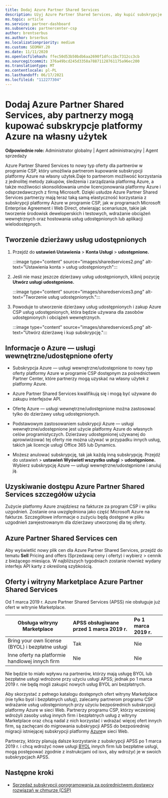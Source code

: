 ```yaml
---
title: Dodaj Azure Partner Shared Services
description: Użyj Azure Partner Shared Services, aby kupić subskrypcje platformy Azure na własny użytek i uzyskać ujednoliconą metodę zakupu, śledzenia i zarządzania platformą Azure.
ms.topic: article
ms.service: partner-dashboard
ms.subservice: partnercenter-csp
author: brentserbus
ms.author: brserbus
ms.localizationpriority: medium
ms.custom: SEOMAY.20
ms.date: 11/11/2020
ms.openlocfilehash: ffec50d53b50bdb6aa2690f1dfcc1bc7312cc3cb
ms.sourcegitcommit: 376a49bcd245d3358a78871128761175a96ec200
ms.translationtype: MT
ms.contentlocale: pl-PL
ms.lasthandoff: 06/17/2021
ms.locfileid: "112277304"
---
```

# <a name="add-azure-partner-shared-services-so-partners-can-buy-azure-subscriptions-for-their-own-use"></a>Dodaj Azure Partner Shared Services, aby partnerzy mogą kupować subskrypcje platformy Azure na własny użytek

**Odpowiednie role:** Administrator globalny | Agent administracyjny | Agent sprzedaży

Azure Partner Shared Services to nowy typ oferty dla partnerów w programie CSP, który umożliwia partnerom kupowanie subskrypcji platformy Azure na własny użytek.Daje to partnerom możliwość korzystania z jednolitej metody zakupów, śledzenia i zarządzania platformą Azure, a także możliwości skonsolidowania umów licencjonowania platformy Azure i odsprzedawczych z firmą Microsoft. Dzięki usłudze Azure Partner Shared Services partnerzy mają teraz taką samą elastyczność korzystania z subskrypcji platformy Azure w programie CSP, jak w programach Microsoft Enterprise Agreement i Web Direct, otwierając scenariusze, takie jak tworzenie środowisk deweloperskich i testowych, wdrażanie obciążeń wewnętrznych oraz hostowania usług udostępnionych lub aplikacji wielodostępnych.  

## <a name="create-the-shared-services-tenant"></a>Tworzenie dzierżawy usług udostępnionych

1. Przejdź do **ustawień Ustawienia**  >  **Konta Usługi**  >  **udostępnione.**

   :::image type="content" source="images/sharedservices2.png" alt-text="Ustawienia konta > usług udostępnionych":::

2. Jeśli nie masz jeszcze dzierżawy usług udostępnionych, kliknij pozycję **Utwórz usługi udostępnione.**

   :::image type="content" source="images/sharedservices3.png" alt-text="Tworzenie usług udostępnionych.":::

3. Powoduje to utworzenie dzierżawy usług udostępnionych i zakup Azure CSP usług udostępnionych, która będzie używana dla zasobów udostępnionych i obciążeń wewnętrznych.

   :::image type="content" source="images/sharedservices5.png" alt-text="Utwórz dzierżawę i kup subskrypcję.":::

## <a name="about-the-azure--internalshared-services-offer"></a>Informacje o Azure — usługi wewnętrzne/udostępnione oferty

- Subskrypcja Azure — usługi wewnętrzne/udostępnione to nowy typ oferty platformy Azure w programie CSP dostępnym za pośrednictwem Partner Center, które partnerzy mogą uzyskać na własny użytek z platformy Azure.

- Azure Partner Shared Services kwalifikują się i mogą być używane do zakupu interfejsów API.

- Ofertę Azure — usługi wewnętrzne/udostępnione można zastosować tylko do dzierżawy usług udostępnionych.

- Podstawowym zastosowaniem subskrypcji Azure — usługi wewnętrzne/udostępnione jest użycie platformy Azure do własnych celów programistyczych. Dzierżawy udostępnionej używanej do aprowiwizować tej oferty nie można używać w przypadku innych usług, takich jak licencje usługi Office 365 lub Dynamics.

- Możesz anulować subskrypcję, tak jak każdą inną subskrypcję. Przejdź do ustawień  >  **ustawień Wyświetl wszystko usługi**  >  **udostępnione.** Wybierz subskrypcję Azure — usługi wewnętrzne/udostępnione i anuluj ją.

## <a name="accessing-azure-partner-shared-services-consumption-details"></a>Uzyskiwanie dostępu Azure Partner Shared Services szczegółów użycia

Zużycie platformy Azure znajdziesz na fakturze za program CSP i w pliku uzgodnień. Zostanie ona uwzględniona jako część Microsoft Azure na fakturze. Szczegółowe informacje o zużyciu będą dostępne w pliku uzgodnień zarejestrowanym dla dzierżawy utworzonej dla tej oferty.

## <a name="azure-partner-shared-services-pricing"></a>Azure Partner Shared Services cen

Aby wyświetlić nowy plik cen dla Azure Partner Shared Services, przejdź do tematu **Sell** Pricing and offers (Sprzedawaj ceny i oferty) i wybierz  >   cennik z bieżącego miesiąca. W najbliższych tygodniach zostanie również wydany interfejs API karty z określoną szybkością.

## <a name="marketplace-offers-and-azure-partner-shared-services"></a>Oferty i witryny Marketplace Azure Partner Shared Services

Od 1 marca 2019 r. Azure Partner Shared Services (APSS) nie obsługuje już ofert w witrynie Marketplace.

|**Obsługa witryny Marketplace**   |**APSS obsługiwane przed 1 marca 2019 r.**|**Po 1 marca 2019 r.**|
|---------------------------|:----------------------------|:-------------------|
|Bring your own license (BYOL) i bezpłatne usługi   | Tak   | Nie|
|Inne oferty na platformie handlowej innych firm   | Nie   |Nie|

Nie będzie to miało wpływu na partnerów, którzy mają usługę BYOL lub bezpłatne usługi wdrożone przy użyciu usługi APSS; jednak po 1 marca 2019 r. nie będą mogli zakupić nowych usług BYOL ani bezpłatnych.

Aby skorzystać z pełnego katalogu dostępnych ofert witryny Marketplace (nie tylko byol i bezpłatnych usług), zalecamy partnerom programu CSP wdrażanie usług udostępnionych przy użyciu bezpośrednich subskrypcji platformy Azure w sieci Web.  Partnerzy programu CSP, którzy wcześniej wdrożyli zasoby usług innych firm i bezpłatnych usług z witryny Marketplace oraz chcą nadal z nich korzystać i wdrażać więcej ofert innych firm, są zachęcani do migrowania subskrypcji APSS do bezpośredniej migracji istniejącej subskrypcji platformy [Azure](/azure/cloud-solution-provider/migration/migration#migrating-existing-azure-subscriptions)w sieci Web.

Partnerzy, którzy planują dalsze korzystanie z subskrypcji APSS po 1 marca 2019 r. i chcą wdrożyć nowe usługi [BYOL](https://azuremarketplace.microsoft.com/marketplace/apps?filters=byol) innych firm lub bezpłatne usługi, mogą postępować zgodnie z instrukcjami od isvs, aby wdrożyć je w swoich subskrypcjach APSS.

## <a name="next-steps"></a>Następne kroki

- [Sprzedaż subskrypcji oprogramowania za pośrednictwem dostawcy rozwiązań w chmurze (CSP)](csp-software-subscriptions.md)